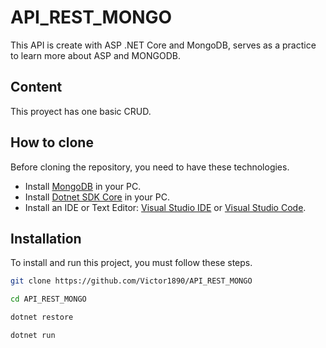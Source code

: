 # API_REST_MONGO
This API is create with ASP .NET Core and MongoDB, serves as a practice to learn more about ASP and MONGODB.

## Content
This proyect has one basic CRUD.

## How to clone
Before cloning the repository, you need to have these technologies.
* Install [MongoDB](https://www.mongodb.com/try/download/community) in your PC.
* Install [Dotnet SDK Core](https://dotnet.microsoft.com/download) in your PC.
* Install an IDE or Text Editor: [Visual Studio IDE](https://visualstudio.microsoft.com/es/vs/older-downloads/) or [Visual Studio Code](https://code.visualstudio.com/).

## Installation
To install and run this project, you must follow these steps.
```bash
git clone https://github.com/Victor1890/API_REST_MONGO
```
```bash
cd API_REST_MONGO
```
```bash
dotnet restore
```
```bash
dotnet run
```
